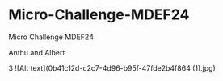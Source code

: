 # Micro-Challenge-MDEF24
Micro Challenge MDEF24

Anthu and Albert

3
![Alt text](0b41c12d-c2c7-4d96-b95f-47fde2b4f864 (1).jpg)

